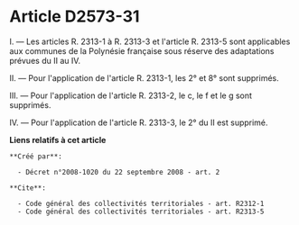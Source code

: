 # Article D2573-31

I. ― Les articles R. 2313-1 à R. 2313-3 et l'article R. 2313-5 sont applicables aux communes de la Polynésie française sous
réserve des adaptations prévues du II au IV. 

II. ― Pour l'application de l'article R. 2313-1, les 2° et 8° sont supprimés. 

III. ― Pour l'application de l'article R. 2313-2, le c, le f et le g sont supprimés. 

IV. ― Pour l'application de l'article R. 2313-3, le 2° du II est supprimé.

**Liens relatifs à cet article**

	**Créé par**:

	  - Décret n°2008-1020 du 22 septembre 2008 - art. 2

	**Cite**:

	  - Code général des collectivités territoriales - art. R2312-1
	  - Code général des collectivités territoriales - art. R2313-5
